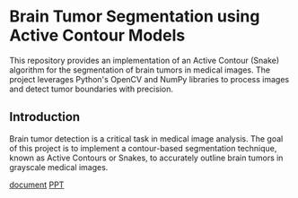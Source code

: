 # Brain Tumor Segmentation using Active Contour Models

This repository provides an implementation of an Active Contour (Snake) algorithm for the segmentation of brain tumors in medical images. The project leverages Python's OpenCV and NumPy libraries to process images and detect tumor boundaries with precision.



## Introduction

Brain tumor detection is a critical task in medical image analysis. The goal of this project is to implement a contour-based segmentation technique, known as Active Contours or Snakes, to accurately outline brain tumors in grayscale medical images.

[document](https://github.com/nikhil8424/Brain-Tumor-Segmentation-Using-Active-Contours/blob/main/FM_PROJECT.docx)
[PPT](https://github.com/nikhil8424/Brain-Tumor-Segmentation-Using-Active-Contours/blob/main/FM_PROJECT.pptx)

